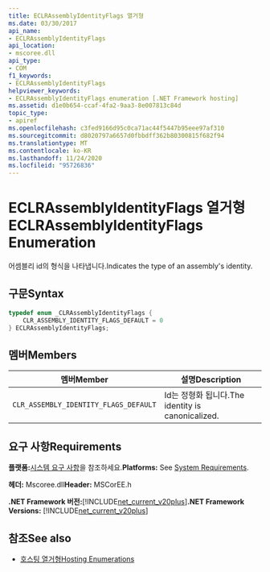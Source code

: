 ```yaml
---
title: ECLRAssemblyIdentityFlags 열거형
ms.date: 03/30/2017
api_name:
- ECLRAssemblyIdentityFlags
api_location:
- mscoree.dll
api_type:
- COM
f1_keywords:
- ECLRAssemblyIdentityFlags
helpviewer_keywords:
- ECLRAssemblyIdentityFlags enumeration [.NET Framework hosting]
ms.assetid: d1e0b654-ccaf-4fa2-9aa3-8e007813c84d
topic_type:
- apiref
ms.openlocfilehash: c3fed9166d95c0ca71ac44f5447b95eee97af310
ms.sourcegitcommit: d8020797a6657d0fbbdff362b80300815f682f94
ms.translationtype: MT
ms.contentlocale: ko-KR
ms.lasthandoff: 11/24/2020
ms.locfileid: "95726836"
---
```

# <a name="eclrassemblyidentityflags-enumeration"></a><span data-ttu-id="2bbe9-102">ECLRAssemblyIdentityFlags 열거형</span><span class="sxs-lookup"><span data-stu-id="2bbe9-102">ECLRAssemblyIdentityFlags Enumeration</span></span>

<span data-ttu-id="2bbe9-103">어셈블리 id의 형식을 나타냅니다.</span><span class="sxs-lookup"><span data-stu-id="2bbe9-103">Indicates the type of an assembly's identity.</span></span>  
  
## <a name="syntax"></a><span data-ttu-id="2bbe9-104">구문</span><span class="sxs-lookup"><span data-stu-id="2bbe9-104">Syntax</span></span>  
  
```cpp  
typedef enum _CLRAssemblyIdentityFlags {  
    CLR_ASSEMBLY_IDENTITY_FLAGS_DEFAULT = 0  
} ECLRAssemblyIdentityFlags;  
```  
  
## <a name="members"></a><span data-ttu-id="2bbe9-105">멤버</span><span class="sxs-lookup"><span data-stu-id="2bbe9-105">Members</span></span>  
  
|<span data-ttu-id="2bbe9-106">멤버</span><span class="sxs-lookup"><span data-stu-id="2bbe9-106">Member</span></span>|<span data-ttu-id="2bbe9-107">설명</span><span class="sxs-lookup"><span data-stu-id="2bbe9-107">Description</span></span>|  
|------------|-----------------|  
|`CLR_ASSEMBLY_IDENTITY_FLAGS_DEFAULT`|<span data-ttu-id="2bbe9-108">Id는 정형화 됩니다.</span><span class="sxs-lookup"><span data-stu-id="2bbe9-108">The identity is canonicalized.</span></span>|  
  
## <a name="requirements"></a><span data-ttu-id="2bbe9-109">요구 사항</span><span class="sxs-lookup"><span data-stu-id="2bbe9-109">Requirements</span></span>  

 <span data-ttu-id="2bbe9-110">**플랫폼:**[시스템 요구 사항](../../get-started/system-requirements.md)을 참조하세요.</span><span class="sxs-lookup"><span data-stu-id="2bbe9-110">**Platforms:** See [System Requirements](../../get-started/system-requirements.md).</span></span>  
  
 <span data-ttu-id="2bbe9-111">**헤더:** Mscoree.dll</span><span class="sxs-lookup"><span data-stu-id="2bbe9-111">**Header:** MSCorEE.h</span></span>  
  
 <span data-ttu-id="2bbe9-112">**.NET Framework 버전:**[!INCLUDE[net_current_v20plus](../../../../includes/net-current-v20plus-md.md)]</span><span class="sxs-lookup"><span data-stu-id="2bbe9-112">**.NET Framework Versions:** [!INCLUDE[net_current_v20plus](../../../../includes/net-current-v20plus-md.md)]</span></span>  
  
## <a name="see-also"></a><span data-ttu-id="2bbe9-113">참조</span><span class="sxs-lookup"><span data-stu-id="2bbe9-113">See also</span></span>

- [<span data-ttu-id="2bbe9-114">호스팅 열거형</span><span class="sxs-lookup"><span data-stu-id="2bbe9-114">Hosting Enumerations</span></span>](hosting-enumerations.md)
